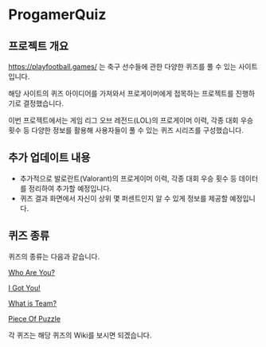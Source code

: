 # ProgamerQuiz 

## 프로젝트 개요
https://playfootball.games/ 는 축구 선수들에 관한 다양한 퀴즈를 풀 수 있는 사이트입니다.

해당 사이트의 퀴즈 아이디어를 가져와서 프로게이머에게 접목하는 프로젝트를 진행하기로 결정했습니다.

이번 프로젝트에서는 게임 리그 오브 레전드(LOL)의 프로게이머 이력, 각종 대회 우승 횟수 등 다양한 정보를 활용해 사용자들이 풀 수 있는 퀴즈 시리즈를 구성했습니다.

## 추가 업데이트 내용
- 추가적으로 발로란트(Valorant)의 프로게이머 이력, 각종 대회 우승 횟수 등 데이터를 정리하여 추가할 예정입니다.
- 퀴즈 결과 화면에서 자신이 상위 몇 퍼센트인지 알 수 있게 정보를 제공할 예정입니다.


## 퀴즈 종류

퀴즈의 종류는 다음과 같습니다.

[Who Are You?](https://github.com/JEONTAK/progamerquiz/wiki/Who-Are-You%3F)

[I Got You!](https://github.com/JEONTAK/progamerquiz/wiki/I-Got-You!)

[What is Team?](https://github.com/JEONTAK/progamerquiz/wiki/Which-Is-Team%3F)

[Piece Of Puzzle](https://github.com/JEONTAK/progamerquiz/wiki/Piece-Of-Puzzle)

각 퀴즈는 해당 퀴즈의 Wiki를 보시면 되겠습니다.